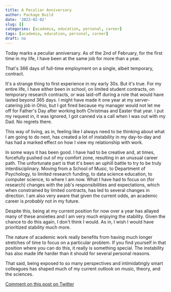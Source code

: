 ```yaml
---
title: A Peculiar Anniversary
author: Package Build
date: '2023-02-02'
slug: []
categories: [academia, education, personal, career]
tags: [academia, education, personal, career]
draft: no
---
```


Today marks a peculiar anniversary.
As of the 2nd of February, for the first time in my life, I have been at the same job for more than a year.

That's 366 days of full-time employment on a single, albeit temporary, contract.

It's a strange thing to first experience in my early 30s.
But it's true.
For my entire life, I have either been in school, on limited student contracts, on temporary research contracts, or was laid-off during a role that would have lasted beyond 365 days.
I might have made it one year at my server-catering job in Ohio, but I got fired because my manager would not let me off for Father's Day after working both Christmas and Easter that year. 
I put my request in, it was ignored, I got canned via a call when I was out with my Dad.
No regrets there.

This way of living, as in, feeling like I always need to be thinking about what I am going to do next, has created a lot of instability in my day-to-day and has had a marked effect on how I view my relationship with work.

In some ways it has been good.
I have had to be creative and, at times, forcefully pushed out of my comfort zone, resulting in an unusual career path.
The unfortunate part is that it's been an uphill battle to try to be truly interdisciplinary. 
Moving from a School of Music, to Department of Psychology, to limited research funding, to data science education, to computer science, to where I am now.
What I have had to focus on (for research) changes with the job's responsibilities and expectations, which when constrained by limited contracts, has led to several changes in direction. 
I am also very aware that given the current odds, an academic career is _probably_ not in my future.

Despite this, being at my current position for now over a year has allayed many of these anxieties and I am very much enjoying the stability. 
Given the chance to do this again, I don't think I would.
As in, I wish I would have prioritized stability much more.

The nature of academic work really benefits from having much longer stretches of time to focus on a particular problem.
If you find yourself in that position where you can do this, it really is something special. 
The instability has also made life harder than it should for several personal reasons.

That said, being exposed to so many perspectives and intimidatingly smart colleagues has shaped much of my current outlook on music, theory, and the sciences. 

[Comment on this post on Twitter](https://twitter.com/DavidJohnBaker/status/1621062159110135808)